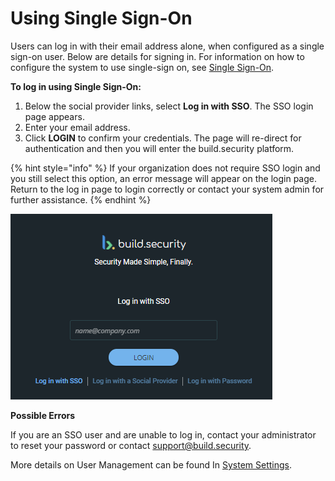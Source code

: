 # Using Single Sign-On

Users can log in with their email address alone, when configured as a single sign-on user. Below are details for signing in. For information on how to configure the system to use single-sign on, see [Single Sign-On](../../system-settings/single-sign-on.md). 

‌**To log in using Single Sign-On:**

1. Below the social provider links, select **Log in with SSO**. The SSO login page appears.
2. Enter your email address.
3. Click **LOGIN** to confirm your credentials. The page will re-direct for authentication and then you will enter the build.security platform.

{% hint style="info" %}
If your organization does not require SSO login and you still select this option, an error message will appear on the login page. Return to the log in page to login correctly or contact your system admin for further assistance.
{% endhint %}

![SSO login](../../.gitbook/assets/withsso.png)

**Possible Errors**

If you are an SSO user and are unable to log in, contact your administrator to reset your password or contact [support@build.security](mailto:support@build.security).‌

More details on User Management can be found In [System Settings](https://app.gitbook.com/@build-security/s/build-security/~/drafts/-MYZ_E0L5KM7xfNKXbQW/system-settings).

